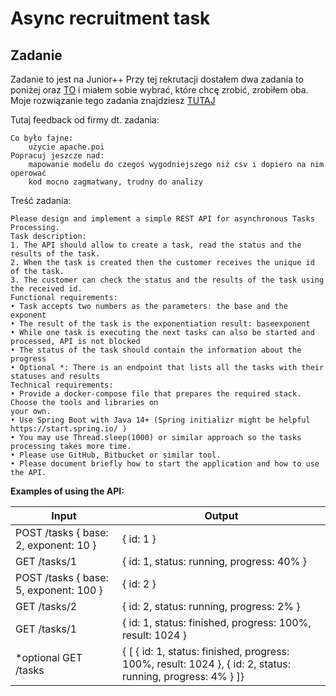 # Async recruitment task

## Zadanie
Zadanie to jest na Junior++ 
Przy tej rekrutacji dostałem dwa zadania to poniżej oraz [TO](breweries.md) i miałem sobie wybrać, które chcę zrobić, zrobiłem oba.
Moje rozwiązanie tego zadania znajdziesz [TUTAJ](https://github.com/s0bieskii/AsyncTask)

Tutaj feedback od firmy dt. zadania:
```
Co było fajne:
    użycie apache.poi
Popracuj jeszcze nad:
    mapowanie modelu do czegoś wygodniejszego niż csv i dopiero na nim operować
    kod mocno zagmatwany, trudny do analizy
```

Treść zadania:

```
Please design and implement a simple REST API for asynchronous Tasks Processing.
Task description:
1. The API should allow to create a task, read the status and the results of the task.
2. When the task is created then the customer receives the unique id of the task.
3. The customer can check the status and the results of the task using the received id.
Functional requirements:
• Task accepts two numbers as the parameters: the base and the exponent
• The result of the task is the exponentiation result: baseexponent
• While one task is executing the next tasks can also be started and processed, API is not blocked
• The status of the task should contain the information about the progress
• Optional *: There is an endpoint that lists all the tasks with their statuses and results
Technical requirements:
• Provide a docker-compose file that prepares the required stack. Choose the tools and libraries on
your own.
• Use Spring Boot with Java 14+ (Spring initializr might be helpful https://start.spring.io/ )
• You may use Thread.sleep(1000) or similar approach so the tasks processing takes more time.
• Please use GitHub, Bitbucket or similar tool.
• Please document briefly how to start the application and how to use the API.

```

**Examples of using the API:**
<table class="table table-dark table-striped">
                        <thead>
                        <tr>
                          <th scope="col">Input</th>
                          <th scope="col">Output</th>
                        </thead>
  <tbody>
                        <tr>
                          <td>POST /tasks
{ base: 2, exponent: 10 }</td>
                          <td>{ id: 1 }</td>
                        </tr>
                        <tr>
                          <td>GET /tasks/1 </td>
                          <td>{ id: 1, status: running, progress: 40% }</td>
                        </tr>
<tr>
                          <td>POST /tasks
{ base: 5, exponent: 100 }</td>
                          <td>{ id: 2 }</td>
                        </tr>
<tr>
                          <td>GET /tasks/2</td>
                          <td>{ id: 2, status: running, progress: 2% }</td>
                        </tr>
<tr>
                          <td>GET /tasks/1 </td>
                          <td>{ id: 1, status: finished, progress: 100%, result: 1024 }</td>
                        </tr>
<tr>
                          <td>*optional
GET /tasks</td>
                          <td>{ [
{ id: 1, status: finished, progress: 100%, result: 1024 },
{ id: 2, status: running, progress: 4% } ]}</td>
                        </tr>
  </tbody>
</table>